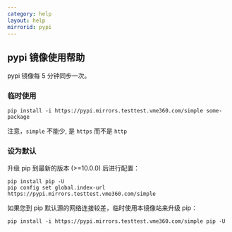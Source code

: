 ```yaml
---
category: help
layout: help
mirrorid: pypi
---
```


## pypi 镜像使用帮助

pypi 镜像每 5 分钟同步一次。

### 临时使用

```
pip install -i https://pypi.mirrors.testtest.vme360.com/simple some-package
```

注意，`simple` 不能少, 是 `https` 而不是 `http`

### 设为默认

升级 pip 到最新的版本 (>=10.0.0) 后进行配置：

```
pip install pip -U
pip config set global.index-url https://pypi.mirrors.testtest.vme360.com/simple
```

如果您到 pip 默认源的网络连接较差，临时使用本镜像站来升级 pip：

```
pip install -i https://pypi.mirrors.testtest.vme360.com/simple pip -U
```

